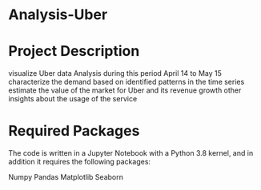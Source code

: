 # Analysis-Uber

# Project Description
 visualize Uber data Analysis during this period April 14 to May 15
characterize the demand based on identified patterns in the time series
estimate the value of the market for Uber and its revenue growth
other insights about the usage of the service

# Required Packages
The code is written in a Jupyter Notebook with a Python 3.8 kernel, and in addition it requires the following packages:

Numpy 
Pandas 
Matplotlib 
Seaborn 
